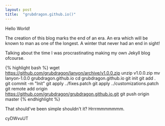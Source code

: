 ```yaml
---
layout: post
title:  "grubdragon.github.io()"
---
```


Hello World!

The creation of this blog marks the end of an era. An era which will be known to man as one of the longest. A winter that never had an end in sight!

Talking about the time I was procrastinating making my own Jekyll blog ofcourse.

{% highlight bash %}
wget https://github.com/grubdragon/lanyon/archive/v1.0.0.zip 
unzip v1.0.0.zip
mv lanyon-1.0.0 grubdragon.github.io
cd grubdragon.github.io
git init
git add .
git commit -m "Init"
git apply ../fixes.patch
git apply ../customizations.patch
git remote add origin https://github.com/grubdragon/grubdragon.github.io.git
git push origin master
{% endhighlight %}

That should've been simple shouldn't it? Hrrrmmmmmmm.

cyDWvuUT
